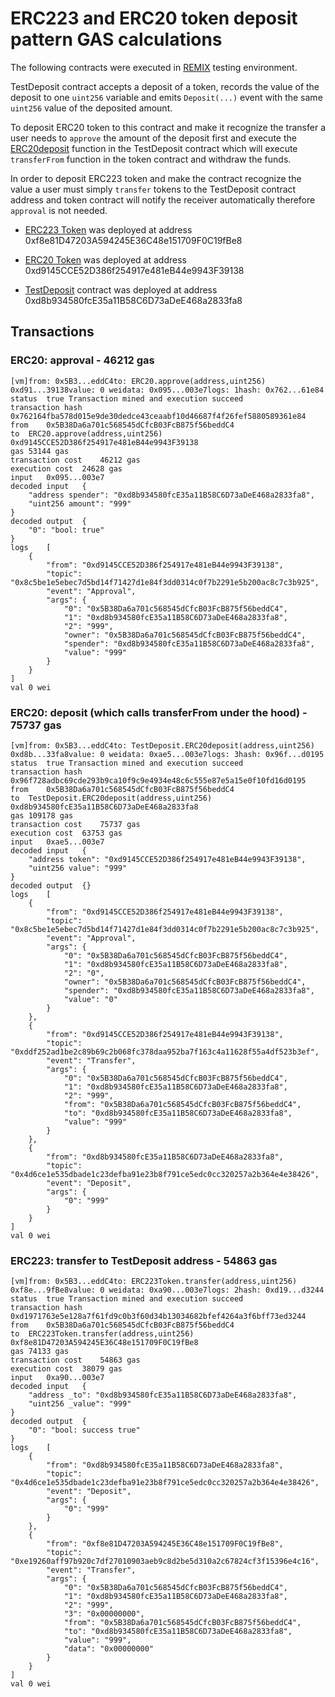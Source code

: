 # ERC223 and ERC20 token deposit pattern GAS calculations

The following contracts were executed in [REMIX](https://remix.ethereum.org/#optimize=true&runs=200&evmVersion=null&version=soljson-v0.8.19+commit.7dd6d404.js&language=Solidity&lang=en) testing environment.

TestDeposit contract accepts a deposit of a token, records the value of the deposit to one `uint256` variable and emits `Deposit(...)` event with the same `uint256` value of the deposited amount.

To deposit ERC20 token to this contract and make it recognize the transfer a user needs to `approve` the amount of the deposit first and execute the [ERC20deposit](https://github.com/Dexaran/Token_Deposits_GAS_testing/blob/main/TokenDepositTests.sol#L534) function in the TestDeposit contract which will execute `transferFrom` function in the token contract and withdraw the funds.

In order to deposit ERC223 token and make the contract recognize the value a user must simply `transfer` tokens to the TestDeposit contract address and token contract will notify the receiver automatically therefore `approval` is not needed.

- [ERC223 Token](https://github.com/Dexaran/Token_Deposits_GAS_testing/blob/main/TokenDepositTests.sol#L59-L190) was deployed at address 0xf8e81D47203A594245E36C48e151709F0C19fBe8

- [ERC20 Token](https://github.com/Dexaran/Token_Deposits_GAS_testing/blob/main/TokenDepositTests.sol#L192-L520) was deployed at address 0xd9145CCE52D386f254917e481eB44e9943F39138

- [TestDeposit](https://github.com/Dexaran/Token_Deposits_GAS_testing/blob/main/TokenDepositTests.sol#L522-L541) contract was deployed at address 0xd8b934580fcE35a11B58C6D73aDeE468a2833fa8

## Transactions

### ERC20: approval - 46212 gas

```
[vm]from: 0x5B3...eddC4to: ERC20.approve(address,uint256) 0xd91...39138value: 0 weidata: 0x095...003e7logs: 1hash: 0x762...61e84
status	true Transaction mined and execution succeed
transaction hash	0x762164fba578d015e9de30dedce43ceaabf10d46687f4f26fef5880589361e84
from	0x5B38Da6a701c568545dCfcB03FcB875f56beddC4
to	ERC20.approve(address,uint256) 0xd9145CCE52D386f254917e481eB44e9943F39138
gas	53144 gas
transaction cost	46212 gas 
execution cost	24628 gas 
input	0x095...003e7
decoded input	{
	"address spender": "0xd8b934580fcE35a11B58C6D73aDeE468a2833fa8",
	"uint256 amount": "999"
}
decoded output	{
	"0": "bool: true"
}
logs	[
	{
		"from": "0xd9145CCE52D386f254917e481eB44e9943F39138",
		"topic": "0x8c5be1e5ebec7d5bd14f71427d1e84f3dd0314c0f7b2291e5b200ac8c7c3b925",
		"event": "Approval",
		"args": {
			"0": "0x5B38Da6a701c568545dCfcB03FcB875f56beddC4",
			"1": "0xd8b934580fcE35a11B58C6D73aDeE468a2833fa8",
			"2": "999",
			"owner": "0x5B38Da6a701c568545dCfcB03FcB875f56beddC4",
			"spender": "0xd8b934580fcE35a11B58C6D73aDeE468a2833fa8",
			"value": "999"
		}
	}
]
val	0 wei
```


### ERC20: deposit (which calls transferFrom under the hood) - 75737 gas

```
[vm]from: 0x5B3...eddC4to: TestDeposit.ERC20deposit(address,uint256) 0xd8b...33fa8value: 0 weidata: 0xae5...003e7logs: 3hash: 0x96f...d0195
status	true Transaction mined and execution succeed
transaction hash	0x96f728adbc69cde293b9ca10f9c9e4934e48c6c555e87e5a15e0f10fd16d0195
from	0x5B38Da6a701c568545dCfcB03FcB875f56beddC4
to	TestDeposit.ERC20deposit(address,uint256) 0xd8b934580fcE35a11B58C6D73aDeE468a2833fa8
gas	109178 gas
transaction cost	75737 gas 
execution cost	63753 gas 
input	0xae5...003e7
decoded input	{
	"address token": "0xd9145CCE52D386f254917e481eB44e9943F39138",
	"uint256 value": "999"
}
decoded output	{}
logs	[
	{
		"from": "0xd9145CCE52D386f254917e481eB44e9943F39138",
		"topic": "0x8c5be1e5ebec7d5bd14f71427d1e84f3dd0314c0f7b2291e5b200ac8c7c3b925",
		"event": "Approval",
		"args": {
			"0": "0x5B38Da6a701c568545dCfcB03FcB875f56beddC4",
			"1": "0xd8b934580fcE35a11B58C6D73aDeE468a2833fa8",
			"2": "0",
			"owner": "0x5B38Da6a701c568545dCfcB03FcB875f56beddC4",
			"spender": "0xd8b934580fcE35a11B58C6D73aDeE468a2833fa8",
			"value": "0"
		}
	},
	{
		"from": "0xd9145CCE52D386f254917e481eB44e9943F39138",
		"topic": "0xddf252ad1be2c89b69c2b068fc378daa952ba7f163c4a11628f55a4df523b3ef",
		"event": "Transfer",
		"args": {
			"0": "0x5B38Da6a701c568545dCfcB03FcB875f56beddC4",
			"1": "0xd8b934580fcE35a11B58C6D73aDeE468a2833fa8",
			"2": "999",
			"from": "0x5B38Da6a701c568545dCfcB03FcB875f56beddC4",
			"to": "0xd8b934580fcE35a11B58C6D73aDeE468a2833fa8",
			"value": "999"
		}
	},
	{
		"from": "0xd8b934580fcE35a11B58C6D73aDeE468a2833fa8",
		"topic": "0x4d6ce1e535dbade1c23defba91e23b8f791ce5edc0cc320257a2b364e4e38426",
		"event": "Deposit",
		"args": {
			"0": "999"
		}
	}
]
val	0 wei
```


### ERC223: transfer to TestDeposit address - 54863 gas

```
[vm]from: 0x5B3...eddC4to: ERC223Token.transfer(address,uint256) 0xf8e...9fBe8value: 0 weidata: 0xa90...003e7logs: 2hash: 0xd19...d3244
status	true Transaction mined and execution succeed
transaction hash	0xd1971763e5e128a7f61fd9c0b3f60d34b13034682bfef4264a3f6bff73ed3244
from	0x5B38Da6a701c568545dCfcB03FcB875f56beddC4
to	ERC223Token.transfer(address,uint256) 0xf8e81D47203A594245E36C48e151709F0C19fBe8
gas	74133 gas
transaction cost	54863 gas 
execution cost	38079 gas 
input	0xa90...003e7
decoded input	{
	"address _to": "0xd8b934580fcE35a11B58C6D73aDeE468a2833fa8",
	"uint256 _value": "999"
}
decoded output	{
	"0": "bool: success true"
}
logs	[
	{
		"from": "0xd8b934580fcE35a11B58C6D73aDeE468a2833fa8",
		"topic": "0x4d6ce1e535dbade1c23defba91e23b8f791ce5edc0cc320257a2b364e4e38426",
		"event": "Deposit",
		"args": {
			"0": "999"
		}
	},
	{
		"from": "0xf8e81D47203A594245E36C48e151709F0C19fBe8",
		"topic": "0xe19260aff97b920c7df27010903aeb9c8d2be5d310a2c67824cf3f15396e4c16",
		"event": "Transfer",
		"args": {
			"0": "0x5B38Da6a701c568545dCfcB03FcB875f56beddC4",
			"1": "0xd8b934580fcE35a11B58C6D73aDeE468a2833fa8",
			"2": "999",
			"3": "0x00000000",
			"from": "0x5B38Da6a701c568545dCfcB03FcB875f56beddC4",
			"to": "0xd8b934580fcE35a11B58C6D73aDeE468a2833fa8",
			"value": "999",
			"data": "0x00000000"
		}
	}
]
val	0 wei
```
